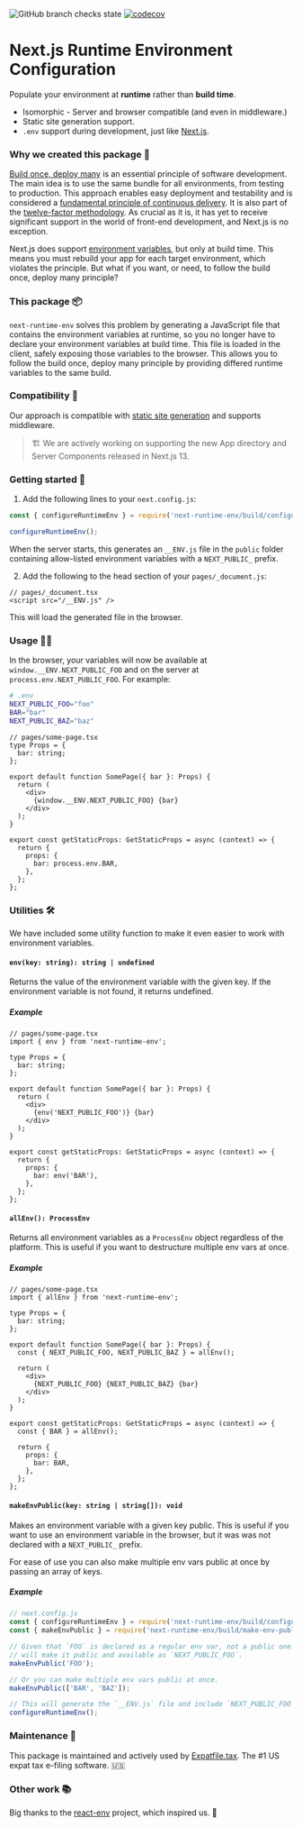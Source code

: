 ![GitHub branch checks state][build-url] [![codecov][cov-img]][cov-url]

# Next.js Runtime Environment Configuration

Populate your environment at **runtime** rather than **build time**.

- Isomorphic - Server and browser compatible (and even in middleware.)
- Static site generation support.
- `.env` support during development, just like [Next.js][nextjs-env-vars-order].

### Why we created this package 🤔

[Build once, deploy many][build-once-deploy-many-link] is an essential principle
of software development. The main idea is to use the same bundle for all
environments, from testing to production. This approach enables easy deployment
and testability and is considered a
[fundamental principle of continuous delivery][fundamental-principle-link]. It
is also part of the [twelve-factor methodology][twelve-factor-link]. As crucial
as it is, it has yet to receive significant support in the world of front-end
development, and Next.js is no exception.

Next.js does support [environment variables][nextjs-env-vars], but only at
build time. This means you must rebuild your app for each target environment,
which violates the principle. But what if you want, or need, to follow the build
once, deploy many principle?

### This package 📦

`next-runtime-env` solves this problem by generating a JavaScript file that
contains the environment variables at runtime, so you no longer have to declare
your environment variables at build time. This file is loaded in the client,
safely exposing those variables to the browser. This allows you to follow the
build once, deploy many principle by providing differed runtime variables to the
same build.

### Compatibility 🤝

Our approach is compatible with
[static site generation][static-generation-link] and supports middleware.

> 🏗️ We are actively working on supporting the new App directory and Server
> Components released in Next.js 13.

### Getting started 🚀

1. Add the following lines to your `next.config.js`:

```js
const { configureRuntimeEnv } = require('next-runtime-env/build/configure');

configureRuntimeEnv();
```

When the server starts, this generates an `__ENV.js` file in the `public` folder
containing allow-listed environment variables with a `NEXT_PUBLIC_` prefix.

2. Add the following to the head section of your `pages/_document.js`:

```tsx
// pages/_document.tsx
<script src="/__ENV.js" />
```

This will load the generated file in the browser.

### Usage 🧑‍💻

In the browser, your variables will now be available at
`window.__ENV.NEXT_PUBLIC_FOO` and on the server at
`process.env.NEXT_PUBLIC_FOO`. For example:

```bash
# .env
NEXT_PUBLIC_FOO="foo"
BAR="bar"
NEXT_PUBLIC_BAZ="baz"
```

```tsx
// pages/some-page.tsx
type Props = {
  bar: string;
};

export default function SomePage({ bar }: Props) {
  return (
    <div>
      {window.__ENV.NEXT_PUBLIC_FOO} {bar}
    </div>
  );
}

export const getStaticProps: GetStaticProps = async (context) => {
  return {
    props: {
      bar: process.env.BAR,
    },
  };
};
```

### Utilities 🛠

We have included some utility function to make it even easier to work with
environment variables.

#### `env(key: string): string | undefined`

Returns the value of the environment variable with the given key. If the
environment variable is not found, it returns undefined.

##### Example

```tsx
// pages/some-page.tsx
import { env } from 'next-runtime-env';

type Props = {
  bar: string;
};

export default function SomePage({ bar }: Props) {
  return (
    <div>
      {env('NEXT_PUBLIC_FOO')} {bar}
    </div>
  );
}

export const getStaticProps: GetStaticProps = async (context) => {
  return {
    props: {
      bar: env('BAR'),
    },
  };
};
```

#### `allEnv(): ProcessEnv`

Returns all environment variables as a `ProcessEnv` object regardless of
the platform. This is useful if you want to destructure multiple env vars at
once.

##### Example

```tsx
// pages/some-page.tsx
import { allEnv } from 'next-runtime-env';

type Props = {
  bar: string;
};

export default function SomePage({ bar }: Props) {
  const { NEXT_PUBLIC_FOO, NEXT_PUBLIC_BAZ } = allEnv();

  return (
    <div>
      {NEXT_PUBLIC_FOO} {NEXT_PUBLIC_BAZ} {bar}
    </div>
  );
}

export const getStaticProps: GetStaticProps = async (context) => {
  const { BAR } = allEnv();

  return {
    props: {
      bar: BAR,
    },
  };
};
```

#### `makeEnvPublic(key: string | string[]): void`

Makes an environment variable with a given key public. This is useful if you
want to use an environment variable in the browser, but it was was not declared
with a `NEXT_PUBLIC_` prefix.

For ease of use you can also make multiple env vars public at once by passing an
array of keys.

##### Example

```js
// next.config.js
const { configureRuntimeEnv } = require('next-runtime-env/build/configure');
const { makeEnvPublic } = require('next-runtime-env/build/make-env-public');

// Given that `FOO` is declared as a regular env var, not a public one. This
// will make it public and available as `NEXT_PUBLIC_FOO`.
makeEnvPublic('FOO');

// Or you can make multiple env vars public at once.
makeEnvPublic(['BAR', 'BAZ']);

// This will generate the `__ENV.js` file and include `NEXT_PUBLIC_FOO`.
configureRuntimeEnv();
```

### Maintenance 👷

This package is maintained and actively used by [Expatfile.tax][expatfile-site].
The #1 US expat tax e-filing software. 🇺🇸

### Other work 📚

Big thanks to the [react-env][react-env-repo] project, which inspired us. 🙏

[build-url]: https://img.shields.io/github/checks-status/expatfile/next-runtime-env/main
[cov-img]: https://codecov.io/gh/expatfile/next-runtime-env/branch/main/graph/badge.svg?token=mbGgsweFuP
[cov-url]: https://codecov.io/gh/expatfile/next-runtime-env
[nextjs-env-vars-order]: https://nextjs.org/docs/basic-features/environment-variables#environment-variable-load-order
[build-once-deploy-many-link]: https://www.mikemcgarr.com/blog/build-once-deploy-many.html
[fundamental-principle-link]: https://cloud.redhat.com/blog/build-once-deploy-anywhere
[twelve-factor-link]: https://12factor.net
[static-generation-link]: https://nextjs.org/docs/basic-features/pages#static-generation
[nextjs-env-vars]: https://nextjs.org/docs/basic-features/environment-variables
[react-env-repo]: https://github.com/andrewmclagan/react-env
[expatfile-site]: https://expatfile.tax
